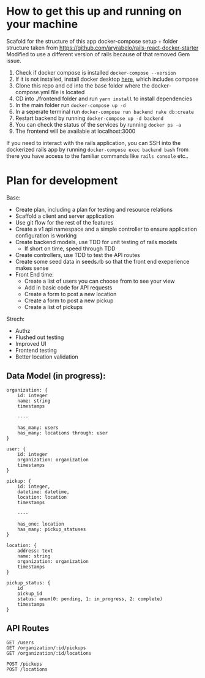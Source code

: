 # How to get this up and running on your machine

Scafold for the structure of this app docker-compose setup + folder structure taken from https://github.com/aryrabelo/rails-react-docker-starter Modified to use a different version of rails because of that removed Gem issue.

1. Check if docker compose is installed ```docker-compose --version``` 
2. If it is not installed, install docker desktop [here](https://www.docker.com/products/docker-desktop/), which includes compose
2. Clone this repo and cd into the base folder where the docker-compose.yml file is located
4. CD into ./frontend folder and run ```yarn install``` to install dependencies
3. In the main folder run ```docker-compose up -d```
4. In a seperate terminal run ```docker-compose run backend rake db:create```
3. Restart backend by running ```docker-compose up -d backend```
4. You can check the status of the services by running ```docker ps -a```
5. The frontend will be available at localhost:3000

If you need to interact with the rails application, you can SSH into the dockerized rails app by running ```docker-compose exec backend bash``` from there you have access to the familiar commands like ```rails console``` etc..


# Plan for development

Base:
- Create plan, including a plan for testing and resource relations
- Scaffold a client and server application 
- Use git flow for the rest of the features
- Create a v1 api namespace and a simple controller to ensure application configuration is working
- Create backend models, use TDD for unit testing of rails models
    - If short on time, speed through TDD
- Create controllers, use TDD to test the API routes
- Create some seed data in seeds.rb so that the front end exeperience makes sense
- Front End time:
   - Create a list of users you can choose from to see your view
   - Add in basic code for API requests
   - Create a form to post a new location
   - Create a form to post a new pickup
   - Create a list of pickups 

Strech:
- Authz
- Flushed out testing
- Improved UI
- Frontend testing 
- Better location validation



## Data Model (in progress):

```
organization: {
    id: integer
    name: string
    timestamps

    ----

    has_many: users
    has_many: locations through: user
}

user: {
    id: integer
    organization: organization
    timestamps
}

pickup: {
    id: integer,
    datetime: datetime,
    location: location
    timestamps

    ----

    has_one: location
    has_many: pickup_statuses
}

location: {
    address: text
    name: string
    organization: organization
    timestamps
}

pickup_status: {
    id
    pickup_id
    status: enum(0: pending, 1: in_progress, 2: complete)
    timestamps
}
```

## API Routes

```
GET /users
GET /organization/:id/pickups
GET /organization/:id/locations

POST /pickups 
POST /locations
```
